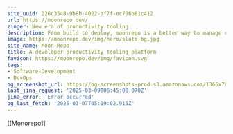```yaml
---
site_uuid: 226c3548-9b8b-4022-af7f-ec706b81c412
url: https://moonrepo.dev/
zinger: New era of productivity tooling
description: From build to deploy, moonrepo is a better way to manage codebases, save developer time, and boost your business.
image: https://moonrepo.dev/img/hero/slate-bg.jpg
site_name: Moon Repo
title: A developer productivity tooling platform
favicon: https://moonrepo.dev/img/favicon.svg
tags:
- Software-Development
- DevOps
og_screenshot_url: https://og-screenshots-prod.s3.amazonaws.com/1366x768/80/false/405b8ebe7b8621787f1a05ec0188aaef55eb8d986b8a8e888ea69df30d3ffe20.jpeg
last_jina_request: '2025-03-09T06:45:00.070Z'
jina_error: 'Error occurred'
og_last_fetch: '2025-03-07T05:19:02.915Z'
---
```

[[Monorepo]]

